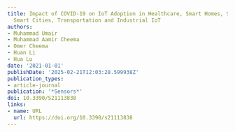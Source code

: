 ```yaml
---
title: Impact of COVID-19 on IoT Adoption in Healthcare, Smart Homes, Smart Buildings,
  Smart Cities, Transportation and Industrial IoT
authors:
- Muhammad Umair
- Muhammad Aamir Cheema
- Omer Cheema
- Huan Li
- Hua Lu
date: '2021-01-01'
publishDate: '2025-02-21T12:03:28.599938Z'
publication_types:
- article-journal
publication: '*Sensors*'
doi: 10.3390/S21113838
links:
- name: URL
  url: https://doi.org/10.3390/s21113838
---
```

